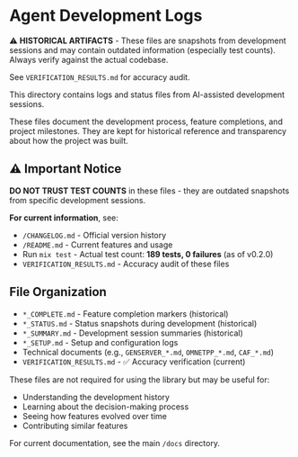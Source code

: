 # Agent Development Logs

⚠️ **HISTORICAL ARTIFACTS** - These files are snapshots from development sessions and may contain outdated information (especially test counts). Always verify against the actual codebase.

See `VERIFICATION_RESULTS.md` for accuracy audit.

This directory contains logs and status files from AI-assisted development sessions.

These files document the development process, feature completions, and project milestones. They are kept for historical reference and transparency about how the project was built.

## ⚠️ Important Notice

**DO NOT TRUST TEST COUNTS** in these files - they are outdated snapshots from specific development sessions. 

**For current information**, see:
- `/CHANGELOG.md` - Official version history
- `/README.md` - Current features and usage
- Run `mix test` - Actual test count: **189 tests, 0 failures** (as of v0.2.0)
- `VERIFICATION_RESULTS.md` - Accuracy audit of these files

## File Organization

- `*_COMPLETE.md` - Feature completion markers (historical)
- `*_STATUS.md` - Status snapshots during development (historical)
- `*_SUMMARY.md` - Development session summaries (historical)
- `*_SETUP.md` - Setup and configuration logs
- Technical documents (e.g., `GENSERVER_*.md`, `OMNETPP_*.md`, `CAF_*.md`)
- `VERIFICATION_RESULTS.md` - ✅ Accuracy verification (current)

These files are not required for using the library but may be useful for:
- Understanding the development history
- Learning about the decision-making process
- Seeing how features evolved over time
- Contributing similar features

For current documentation, see the main `/docs` directory.

